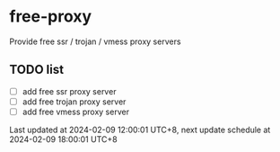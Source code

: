 
# free-proxy
Provide free ssr / trojan / vmess proxy servers


## TODO list
- [ ] add free ssr proxy server
- [ ] add free trojan proxy server
- [ ] add free vmess proxy server

Last updated at 2024-02-09 12:00:01 UTC+8, next update schedule at 2024-02-09 18:00:01 UTC+8


